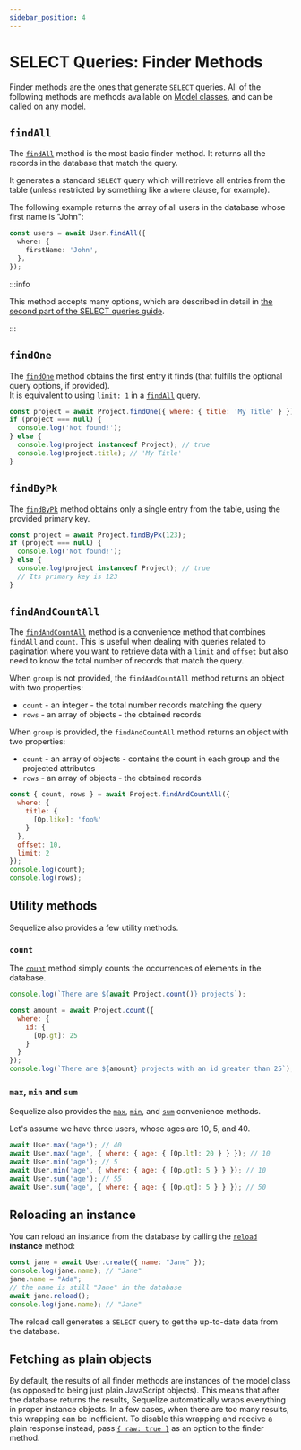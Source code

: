 ```yaml
---
sidebar_position: 4
---
```


# SELECT Queries: Finder Methods

Finder methods are the ones that generate `SELECT` queries. All of the following methods are methods available on [Model classes](../models/defining-models.mdx), and can be called on any model.

## `findAll`

The [`findAll`](pathname:///api/v7/classes/Model.html#findAll) method is the most basic finder method. 
It returns all the records in the database that match the query.

It generates a standard `SELECT` query which will retrieve all entries from the table (unless restricted by something like a `where` clause, for example).

The following example returns the array of all users in the database whose first name is "John":

```ts
const users = await User.findAll({
  where: {
    firstName: 'John',
  },
});
```

:::info

This method accepts many options, which are described in detail in [the second part of the SELECT queries guide](./select-in-depth.md).

:::

## `findOne`

The [`findOne`](pathname:///api/v7/classes/Model.html#findAll) method obtains the first entry it finds (that fulfills the optional query options, if provided).  
It is equivalent to using `limit: 1` in a [`findAll`](#findall) query.

```js
const project = await Project.findOne({ where: { title: 'My Title' } });
if (project === null) {
  console.log('Not found!');
} else {
  console.log(project instanceof Project); // true
  console.log(project.title); // 'My Title'
}
```

## `findByPk`

The [`findByPk`](pathname:///api/v7/classes/Model.html#findByPk) method obtains only a single entry from the table, using the provided primary key.

```js
const project = await Project.findByPk(123);
if (project === null) {
  console.log('Not found!');
} else {
  console.log(project instanceof Project); // true
  // Its primary key is 123
}
```

## `findAndCountAll`

The [`findAndCountAll`](pathname:///api/v7/classes/Model.html#findAndCountAll)  method is a convenience method that combines `findAll` and `count`. This is useful when dealing with queries related to pagination where you want to retrieve data with a `limit` and `offset` but also need to know the total number of records that match the query.

When `group` is not provided, the `findAndCountAll` method returns an object with two properties:

* `count` - an integer - the total number records matching the query
* `rows` - an array of objects - the obtained records

When `group` is provided, the `findAndCountAll` method returns an object with two properties:

* `count` - an array of objects - contains the count in each group and the projected attributes
* `rows` - an array of objects - the obtained records

```js
const { count, rows } = await Project.findAndCountAll({
  where: {
    title: {
      [Op.like]: 'foo%'
    }
  },
  offset: 10,
  limit: 2
});
console.log(count);
console.log(rows);
```

## Utility methods

Sequelize also provides a few utility methods.

### `count`

The [`count`](pathname:///api/v7/classes/Model.html#count) method simply counts the occurrences of elements in the database.

```js
console.log(`There are ${await Project.count()} projects`);

const amount = await Project.count({
  where: {
    id: {
      [Op.gt]: 25
    }
  }
});
console.log(`There are ${amount} projects with an id greater than 25`);
```

### `max`, `min` and `sum`

Sequelize also provides the [`max`](pathname:///api/v7/classes/Model.html#max), [`min`](pathname:///api/v7/classes/Model.html#min), and [`sum`](pathname:///api/v7/classes/Model.html#sum) convenience methods.

Let's assume we have three users, whose ages are 10, 5, and 40.

```js
await User.max('age'); // 40
await User.max('age', { where: { age: { [Op.lt]: 20 } } }); // 10
await User.min('age'); // 5
await User.min('age', { where: { age: { [Op.gt]: 5 } } }); // 10
await User.sum('age'); // 55
await User.sum('age', { where: { age: { [Op.gt]: 5 } } }); // 50
```

## Reloading an instance

You can reload an instance from the database by calling the [`reload`](pathname:///api/v7/classes/Model.html#reload) **instance** method:

```js
const jane = await User.create({ name: "Jane" });
console.log(jane.name); // "Jane"
jane.name = "Ada";
// the name is still "Jane" in the database
await jane.reload();
console.log(jane.name); // "Jane"
```

The reload call generates a `SELECT` query to get the up-to-date data from the database.

## Fetching as plain objects

By default, the results of all finder methods are instances of the model class (as opposed to being just plain JavaScript objects).
This means that after the database returns the results, Sequelize automatically wraps everything in proper instance objects.
In a few cases, when there are too many results, this wrapping can be inefficient.
To disable this wrapping and receive a plain response instead, pass [`{ raw: true }`](pathname:///api/v7/interfaces/FindOptions.html#raw) as an option to the finder method.
